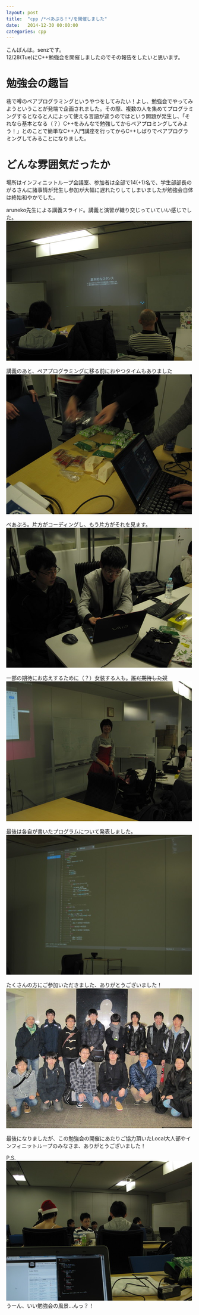 ```yaml
---
layout: post
title:  "cpp /*ぺあぷろ！*/を開催しました"
date:   2014-12-30 00:00:00
categories: cpp
---
```


こんばんは。senzです。  
12/28(Tue)にC++勉強会を開催しましたのでその報告をしたいと思います。

# 勉強会の趣旨
巷で噂のペアプログラミングというやつをしてみたい！よし、勉強会でやってみようということが発端で企画されました。その際、複数の人を集めてプログラミングするとなると人によって使える言語が違うのではという問題が発生し、「それなら基本となる（？）C++をみんなで勉強してからペアプロミングしてみよう！」とのことで簡単なC++入門講座を行ってからC++しばりでペアプログラミングしてみることになりました。
  
# どんな雰囲気だったか
場所はインフィニットループ会議室、参加者は全部で14(+1)名で、学生部部長のがるさんに諸事情が発生し参加が大幅に遅れたりしてしまいましたが勉強会自体は終始和やかでした。
  
aruneko先生による講義スライド。講義と演習が織り交じっていていい感じでした。
![pic](/static/img/cpp/cpp_1.jpg)

講義のあと、ペアプログラミングに移る前におやつタイムもありました
![pic](/static/img/cpp/cpp_2.jpg)

ぺあぷろ。片方がコーディングし、もう片方がそれを見ます。
![pic](/static/img/cpp/cpp_3.jpg)

一部の期待にお応えするために（？）女装する人も。~~誰だ期待した奴~~
![pic](/static/img/cpp/cpp_4.jpg)

最後は各自が書いたプログラムについて発表しました。
![pic](/static/img/cpp/cpp_5.jpg)

たくさんの方にご参加いただきました、ありがとうございました！
![pic](/static/img/cpp/cpp_6.jpg)

最後になりましたが、この勉強会の開催にあたりご協力頂いたLocal大人部やインフィニットループのみなさま、ありがとうございました！

P.S.
![pic](/static/img/cpp/cpp_7.jpg)
うーん、いい勉強会の風景…んっ？！
